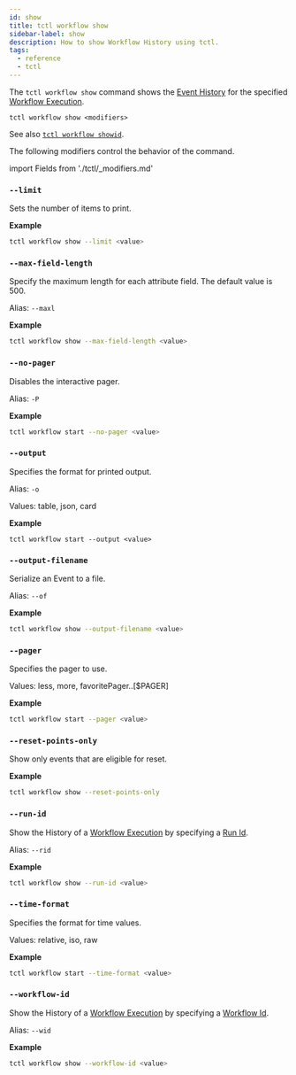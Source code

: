 ```yaml
---
id: show
title: tctl workflow show
sidebar-label: show
description: How to show Workflow History using tctl.
tags:
  - reference
  - tctl
---
```


The `tctl workflow show` command shows the [Event History](/concepts/what-is-an-event-history) for the specified [Workflow Execution](/concepts/what-is-a-workflow-execution).

`tctl workflow show <modifiers>`

See also [`tctl workflow showid`](/tctl/workflow/showid).

The following modifiers control the behavior of the command.

<!-- include:../tctl/modifiers#fields-->

import Fields from './tctl/\_modifiers.md'

<!-- include:../tctl/modifiers#follow-->

### `--limit`

Sets the number of items to print.

**Example**

```bash
tctl workflow show --limit <value>
```

### `--max-field-length`

Specify the maximum length for each attribute field.
The default value is 500.

Alias: `--maxl`

**Example**

```bash
tctl workflow show --max-field-length <value>
```

### `--no-pager`

Disables the interactive pager.

Alias: `-P`

**Example**

```bash
tctl workflow start --no-pager <value>
```

### `--output`

Specifies the format for printed output.

Alias: `-o`

Values: table, json, card

**Example**

```tctl
tctl workflow start --output <value>
```

### `--output-filename`

Serialize an Event to a file.

Alias: `--of`

**Example**

```bash
tctl workflow show --output-filename <value>
```

### `--pager`

Specifies the pager to use.

Values: less, more, favoritePager..[$PAGER]

**Example**

```bash
tctl workflow start --pager <value>
```

### `--reset-points-only`

Show only events that are eligible for reset.

**Example**

```bash
tctl workflow show --reset-points-only
```

### `--run-id`

Show the History of a [Workflow Execution](/concepts/what-is-a-workflow-execution) by specifying a [Run Id](/concepts/what-is-a-run-id).

Alias: `--rid`

**Example**

```bash
tctl workflow show --run-id <value>
```

### `--time-format`

Specifies the format for time values.

Values: relative, iso, raw

**Example**

```bash
tctl workflow start --time-format <value>
```

### `--workflow-id`

Show the History of a [Workflow Execution](/concepts/what-is-a-workflow-execution) by specifying a [Workflow Id](/concepts/what-is-a-workflow-id).

Alias: `--wid`

**Example**

```bash
tctl workflow show --workflow-id <value>
```
